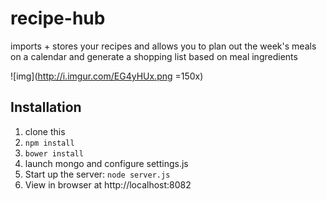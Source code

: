 # recipe-hub
imports + stores your recipes and allows you to plan out the week's meals on a calendar and generate a shopping list based on meal ingredients

![img](http://i.imgur.com/EG4yHUx.png =150x)

## Installation
1. clone this
2. `npm install`
3. `bower install`
4. launch mongo and configure settings.js
5. Start up the server: `node server.js`
6. View in browser at http://localhost:8082
